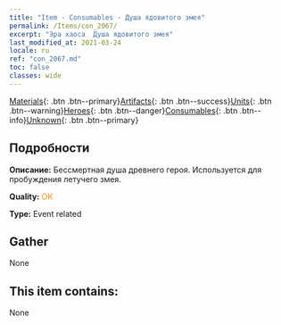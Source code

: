 ```yaml
---
title: "Item - Consumables - Душа ядовитого змея"
permalink: /Items/con_2067/
excerpt: "Эра хаоса  Душа ядовитого змея"
last_modified_at: 2021-03-24
locale: ru
ref: "con_2067.md"
toc: false
classes: wide
---
```

 [Materials](/ru/Items/){: .btn .btn--primary}[Artifacts](/ru/Items/Artifacts/){: .btn .btn--success}[Units](/ru/Items/Units/){: .btn .btn--warning}[Heroes](/ru/Items/Heroes/){: .btn .btn--danger}[Consumables](/ru/Items/Consumables/){: .btn .btn--info}[Unknown](/ru/Items/Unknown/){: .btn .btn--primary}

## Подробности
 **Описание:** Бессмертная душа древнего героя. Используется для пробуждения летучего змея.

 **Quality:** <span style="color: #FF8C00">OK</span>

 **Type:** Event related

## Gather

  None

## This item contains:

  None

